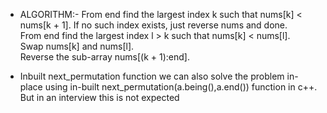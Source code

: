 * ALGORITHM:-
From end find the largest index k such that nums[k] < nums[k + 1]. If no such index exists, just reverse nums and done.<br>
From end find the largest index l > k such that nums[k] < nums[l].<br>
Swap nums[k] and nums[l].<br>
Reverse the sub-array nums[(k + 1):end].

* Inbuilt next_permutation function
we can also solve the problem in-place using in-built next_permutation(a.being(),a.end()) function in c++.<br>
But in an interview this is not expected
